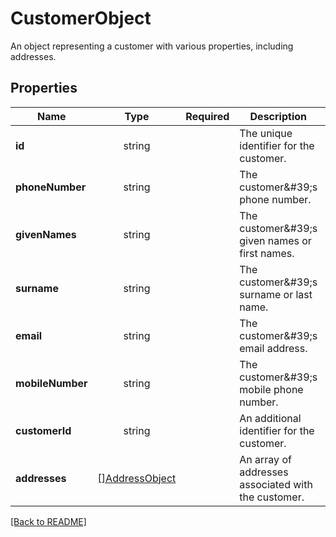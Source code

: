 # CustomerObject

An object representing a customer with various properties, including addresses.

## Properties

| Name | Type | Required | Description | Examples |
|------------|:-------------:|:-------------:|-------------|:-------------:|
| **id** | string |  | The unique identifier for the customer. | | |
**phoneNumber** | string |  | The customer\&#39;s phone number. | | |
**givenNames** | string |  | The customer\&#39;s given names or first names. | | |
**surname** | string |  | The customer\&#39;s surname or last name. | | |
**email** | string |  | The customer\&#39;s email address. | | |
**mobileNumber** | string |  | The customer\&#39;s mobile phone number. | | |
**customerId** | string |  | An additional identifier for the customer. | | |
**addresses** | [[]AddressObject](AddressObject.md) |  | An array of addresses associated with the customer. | | |



[[Back to README]](../../README.md)